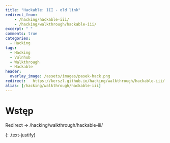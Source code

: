 ```yaml
---
title: "Hackable: III - old link"
redirect_from:
    - /hacking/hackable-iii/
    - /hacking/walkthrough/hackable-iii/
excerpt: " "
comments: true
categories:
  - Hacking
tags:
  - Hacking
  - Vulnhub
  - Walkthrough  
  - Hackable
header:
  overlay_image: /assets/images/pasek-hack.png
redirect:   https://kerszl.github.io/hacking/walkthrough/hackable-iii/
alias: [/hacking/walkthrough/hackable-iii]
---
```

# Wstęp
Redirect -> /hacking/walkthrough/hackable-iii/
<script>window.location = "https://kerszl.github.io/hacking/walkthrough/hackable-iii/"; </script>
{: .text-justify}
